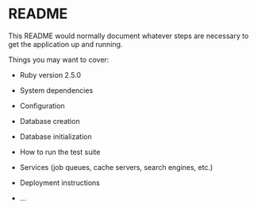 # README

This README would normally document whatever steps are necessary to get the
application up and running.

Things you may want to cover:

* Ruby version 2.5.0

* System dependencies

* Configuration

* Database creation

* Database initialization

* How to run the test suite

* Services (job queues, cache servers, search engines, etc.)

* Deployment instructions

* ...
